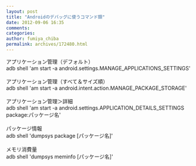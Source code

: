 ```yaml
---
layout: post
title: "Androidのデバッグに使うコマンド類"
date: 2012-09-06 16:35
comments: 
categories: 
author: fumiya_chiba
permalink: archives/172480.html
---
```


アプリケーション管理（デフォルト）<br>
adb shell 'am start -a android.settings.MANAGE_APPLICATIONS_SETTINGS'<br>
<br>
アプリケーション管理（すべて＆サイズ順）<br>
adb shell 'am start -a android.intent.action.MANAGE_PACKAGE_STORAGE'<br>
<br>
アプリケーション管理＞詳細<br>
adb shell 'am start -a android.settings.APPLICATION_DETAILS_SETTINGS package:パッケージ名'<br>
<br>
パッケージ情報<br>
adb shell 'dumpsys package [パッケージ名]'<br>
<br>
メモリ消費量<br>
adb shell 'dumpsys meminfo [パッケージ名]'<br>


